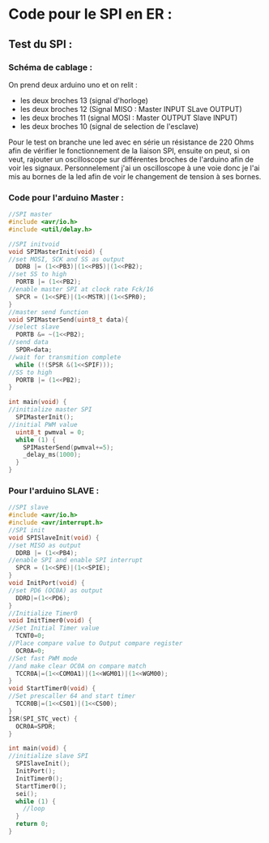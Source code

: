 # Code pour le SPI en ER :

## Test du SPI : 

### Schéma de cablage : 

On prend deux arduino uno et on relit :
- les deux broches 13 (signal d'horloge)
- les deux broches 12 (Signal MISO : Master INPUT SLave OUTPUT)
- les deux broches 11 (signal MOSI : Master OUTPUT Slave INPUT)
- les deux broches 10 (signal de selection de l'esclave)

Pour le test on branche une led avec en série un résistance de 220 Ohms afin de vérifier le fonctionnement de la liaison SPI, ensuite on peut, si on veut, rajouter un oscilloscope sur différentes broches de l'arduino afin de voir les signaux. 
Personnelement j'ai un oscilloscope à une voie donc je l'ai mis au bornes de la led afin de voir le changement de tension à ses bornes. 

### Code pour l'arduino Master :

```C
//SPI master
#include <avr/io.h>
#include <util/delay.h>

//SPI initvoid
void SPIMasterInit(void) {
//set MOSI, SCK and SS as output
  DDRB |= (1<<PB3)|(1<<PB5)|(1<<PB2);
//set SS to high
  PORTB |= (1<<PB2);
//enable master SPI at clock rate Fck/16
  SPCR = (1<<SPE)|(1<<MSTR)|(1<<SPR0);
}
//master send function
void SPIMasterSend(uint8_t data){
//select slave
  PORTB &= ~(1<<PB2);
//send data
  SPDR=data;
//wait for transmition complete
  while (!(SPSR &(1<<SPIF)));
//SS to high
  PORTB |= (1<<PB2);
}

int main(void) {
//initialize master SPI
  SPIMasterInit();
//initial PWM value
  uint8_t pwmval = 0;
  while (1) {
    SPIMasterSend(pwmval+=5);
    _delay_ms(1000);
  }
}
```

### Pour l'arduino SLAVE :
```C
//SPI slave
#include <avr/io.h>
#include <avr/interrupt.h>
//SPI init
void SPISlaveInit(void) {
//set MISO as output
  DDRB |= (1<<PB4);
//enable SPI and enable SPI interrupt
  SPCR = (1<<SPE)|(1<<SPIE);
}
void InitPort(void) {
//set PD6 (OC0A) as output
  DDRD|=(1<<PD6);
}
//Initialize Timer0
void InitTimer0(void) {
//Set Initial Timer value
  TCNT0=0;
//Place compare value to Output compare register
  OCR0A=0;
//Set fast PWM mode
//and make clear OC0A on compare match
  TCCR0A|=(1<<COM0A1)|(1<<WGM01)|(1<<WGM00);
}
void StartTimer0(void) {
//Set prescaller 64 and start timer
  TCCR0B|=(1<<CS01)|(1<<CS00);
}
ISR(SPI_STC_vect) {
  OCR0A=SPDR;
}

int main(void) {
//initialize slave SPI
  SPISlaveInit();
  InitPort();
  InitTimer0();
  StartTimer0();
  sei();
  while (1) {
    //loop
  }
  return 0;
}
```
